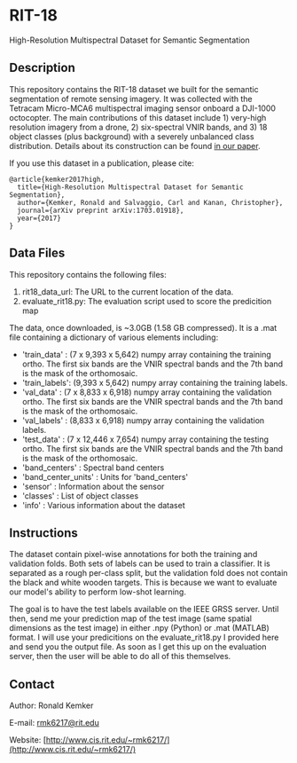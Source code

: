 # RIT-18
High-Resolution Multispectral Dataset for Semantic Segmentation

## Description

This repository contains the RIT-18 dataset we built for the semantic segmentation of remote sensing imagery.  It was collected with the Tetracam Micro-MCA6 multispectral imaging sensor onboard a DJI-1000 octocopter.  The main contributions of this dataset include 1) very-high resolution imagery from a drone, 2) six-spectral VNIR bands, and 3) 18 object classes (plus background) with a severely unbalanced class distribution.  Details about its construction can be found [in our paper](https://arxiv.org/abs/1703.01918).  

If you use this dataset in a publication, please cite:

```
@article{kemker2017high,
  title={High-Resolution Multispectral Dataset for Semantic Segmentation},
  author={Kemker, Ronald and Salvaggio, Carl and Kanan, Christopher},
  journal={arXiv preprint arXiv:1703.01918},
  year={2017}
}
```

## Data Files

This repository contains the following files:

1. rit18_data_url: The URL to the current location of the data.
2. evaluate_rit18.py: The evaluation script used to score the predicition map

The data, once downloaded, is ~3.0GB (1.58 GB compressed).  It is a .mat file containing a dictionary of various elements including:
* 'train_data' : (7 x 9,393 x 5,642) numpy array containing the training ortho.  The first six bands are the VNIR spectral bands and the 7th band is the mask of the orthomosaic.
* 'train_labels': (9,393 x 5,642) numpy array containing the training labels. 
* 'val_data' : (7 x 8,833 x 6,918) numpy array containing the validation ortho.  The first six bands are the VNIR spectral bands and the 7th band is the mask of the orthomosaic.
* 'val_labels' : (8,833 x 6,918) numpy array containing the validation labels.  
* 'test_data' : (7 x 12,446 x 7,654) numpy array containing the testing ortho.  The first six bands are the VNIR spectral bands and the 7th band is the mask of the orthomosaic.
* 'band_centers' : Spectral band centers
* 'band_center_units' : Units for 'band_centers'
* 'sensor' : Information about the sensor
* 'classes' : List of object classes                          
* 'info' : Various information about the dataset

## Instructions

The dataset contain pixel-wise annotations for both the training and validation folds.  Both sets of labels can be used to train a classifier.  It is separated as a rough per-class split, but the validation fold does not contain the black and white wooden targets.  This is because we want to evaluate our model's ability to perform low-shot learning.

The goal is to have the test labels available on the IEEE GRSS server.  Until then, send me your prediction map of the test image (same spatial dimensions as the test image) in either .npy (Python) or .mat (MATLAB) format.  I will use your predicitions on the evaluate_rit18.py I provided here and send you the output file.  As soon as I get this up on the evaluation server, then the user will be able to do all of this themselves.

## Contact

Author: Ronald Kemker

E-mail: rmk6217@rit.edu

Website: [http://www.cis.rit.edu/~rmk6217/](http://www.cis.rit.edu/~rmk6217/)
